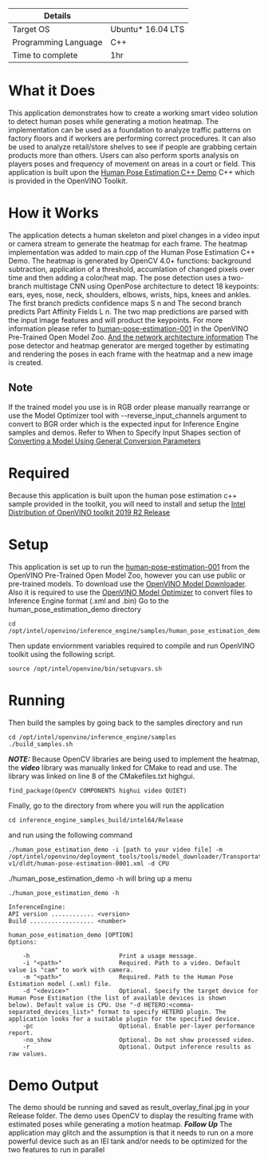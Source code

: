 
Details |         |
--------|---------|
Target OS | Ubuntu* 16.04 LTS |
Programming Language | C++ |
Time to complete | 1hr |


# What it Does
This application demonstrates how to create a working smart video solution to detect human poses while generating a motion heatmap. The implementation can be used as a foundation to analyze traffic patterns on factory floors and if workers are performing correct procedures. It can also be used to analyze retail/store shelves to see if people are grabbing certain products more than others. Users can also perform sports analysis on players poses and frequency of movement on areas in a court or field. 
This application is built upon the [Human Pose Estimation C++ Demo](https://docs.openvinotoolkit.org/2019_R1/_inference_engine_samples_human_pose_estimation_demo_README.html) C++ which is provided in the OpenVINO Toolkit.

# How it Works
The application detects a human skeleton and pixel changes in a video input or camera stream to generate the heatmap for each frame. The heatmap implementation was added to main.cpp of the Human Pose Estimation C++ Demo. The heatmap is generated by OpenCV 4.0+ functions: background subtraction, application of a threshold, accumlation of changed pixels over time and then adding a color/heat map. 
The pose detection uses a two-branch multistage CNN using OpenPose architecture to detect 18 keypoints: ears, eyes, nose, neck, shoulders, elbows, wrists, hips, knees and ankles. The first branch predicts confidence maps S n and The second branch predicts Part Affinity Fields L n. The two map predictions are parsed with the input image features and will product the keypoints. For more information please refer to [human-pose-estimation-001](https://docs.openvinotoolkit.org/latest/_intel_models_human_pose_estimation_0001_description_human_pose_estimation_0001.html) in the OpenVINO Pre-Trained Open Model Zoo. [And the network architecture information](https://www.learnopencv.com/deep-learning-based-human-pose-estimation-using-opencv-cpp-python/) 
The pose detector and heatmap generator are merged together by estimating and rendering the poses in each frame with the heatmap and a new image is created.

## Note
If the trained model you use is in RGB order please manually rearrange or use the Model Optimizer tool with --reverse_input_channels argument to convert to BGR order which is the expected input for Inference Engine samples and demos. Refer to When to Specify Input Shapes section of [Converting a Model Using General Conversion Parameters](https://docs.openvinotoolkit.org/2019_R1/_docs_MO_DG_prepare_model_convert_model_Converting_Model_General.html)

# Required
Because this application is built upon the human pose estimation c++ sample provided in the toolkit, you will need to install and setup the [Intel Distribution of OpenVINO toolkit 2019 R2 Release](https://software.intel.com/en-us/openvino-toolkit/choose-download)

# Setup
This application is set up to run the [human-pose-estimation-001](https://docs.openvinotoolkit.org/latest/_intel_models_human_pose_estimation_0001_description_human_pose_estimation_0001.html) from the OpenVINO Pre-Trained Open Model Zoo, however you can use public or pre-trained models. To download use the [OpenVINO Model Downloader](https://software.intel.com/en-us/articles/model-downloader-essentials). 
Also it is required to use the [OpenVINO Model Optimizer](https://docs.openvinotoolkit.org/2019_R1/_docs_MO_DG_Deep_Learning_Model_Optimizer_DevGuide.html) to convert files to Inference Engine format (.xml and .bin) 
Go to the human_pose_estimation_demo directory

    cd /opt/intel/openvino/inference_engine/samples/human_pose_estimation_demo/ 

Then update enviornment variables required to compile and run OpenVINO toolkit using the following script.
    
    source /opt/intel/openvino/bin/setupvars.sh

# Running
Then build the samples by going back to the samples directory and run 

    cd /opt/intel/openvino/inference_engine/samples
    ./build_samples.sh

***NOTE:*** Because OpenCV libraries are being used to implement the heatmap, the ***video*** library was manually linked for CMake to read and use. The library was linked on line 8 of the CMakefiles.txt highgui. 

    find_package(OpenCV COMPONENTS highui video QUIET)

Finally, go to the directory from where you will run the application

    cd inference_engine_samples_build/intel64/Release

and run using the following command

    ./human_pose_estimation_demo -i [path to your video file] -m /opt/intel/openvino/deployment_tools/tools/model_downloader/Transportation/human_pose_estimation/mobilenet-v1/dldt/human-pose-estimation-0001.xml -d CPU 


./human_pose_estimation_demo  -h will bring up a menu 

    ./human_pose_estimation_demo -h
 
    InferenceEngine:
    API version ............ <version>
    Build .................. <number>
   
    human_pose_estimation_demo [OPTION]
    Options:

        -h                         Print a usage message.
        -i "<path>"                Required. Path to a video. Default value is "cam" to work with camera.
        -m "<path>"                Required. Path to the Human Pose Estimation model (.xml) file.
        -d "<device>"              Optional. Specify the target device for Human Pose Estimation (the list of available devices is shown      below). Default value is CPU. Use "-d HETERO:<comma-separated_devices_list>" format to specify HETERO plugin. The application looks for a suitable plugin for the specified device.
        -pc                        Optional. Enable per-layer performance report.
        -no_show                   Optional. Do not show processed video.
        -r                         Optional. Output inference results as raw values.

# Demo Output

The demo should be running and saved as result_overlay_final.jpg in your Release folder.
The demo uses OpenCV to display the resulting frame with estimated poses while generating a motion heatmap. 
***Follow Up***
The application may glitch and the assumption is that it needs to run on a more powerful device such as an IEI tank and/or needs to be optimized for the two features to run in parallel 
